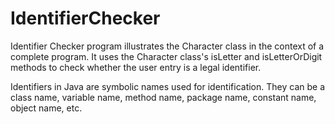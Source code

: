 # IdentifierChecker
Identifier Checker program illustrates the Character class in the context of a complete program. It uses the Character class's isLetter and isLetterOrDigit methods to check whether the user entry is a legal identifier.

Identifiers in Java are symbolic names used for identification. They can be a class name, variable name, method name, package name, constant name, object name, etc.
